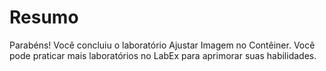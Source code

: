 # Resumo

Parabéns! Você concluiu o laboratório Ajustar Imagem no Contêiner. Você pode praticar mais laboratórios no LabEx para aprimorar suas habilidades.

